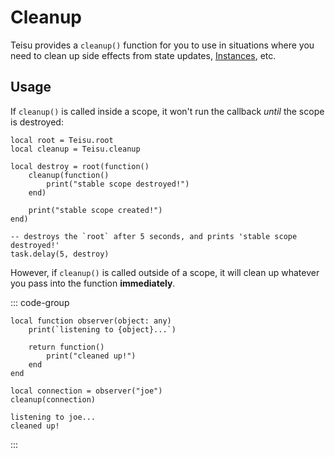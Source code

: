 # Cleanup

Teisu provides a `cleanup()` function for you to use in situations where you need to clean up side effects from state updates, [Instances](https://create.roblox.com/docs/reference/engine/datatypes/Instance), etc.

## Usage

If `cleanup()` is called inside a scope, it won't run the callback *until* the scope is destroyed:

```luau {5-7}
local root = Teisu.root
local cleanup = Teisu.cleanup

local destroy = root(function()
    cleanup(function()
        print("stable scope destroyed!")
    end)

    print("stable scope created!")
end)

-- destroys the `root` after 5 seconds, and prints 'stable scope destroyed!'
task.delay(5, destroy)
```

However, if `cleanup()` is called outside of a scope, it will clean up whatever you pass into the function **immediately**.

::: code-group

```luau [Luau code]
local function observer(object: any)
    print(`listening to {object}...`)

    return function()
        print("cleaned up!")
    end
end

local connection = observer("joe")
cleanup(connection)
```

```luau [Output]
listening to joe...
cleaned up!
```

:::

